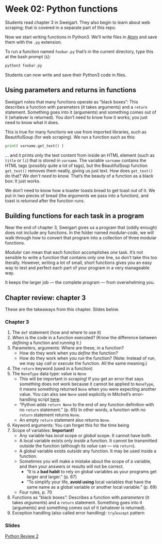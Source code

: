 # Week 02: Python functions

Students read chapter 3 in Sweigart. They also begin to learn about web scraping; that is covered in a separate part of this repo.

Now we start writing functions in Python3. We’ll write files in [Atom](https://atom.io/) and save them with the `.py` extension.

To run a function named `foobar.py` that’s in the current directory, type this at the bash prompt (`$`):

```bash
python3 foobar.py
```

Students can now write and save their Python3 code in files.

## Using parameters and returns in functions

Sweigart notes that many functions operate as “black boxes”: This describes a function with parameters (it takes arguments) and a `return` statement. Something goes into it (arguments) and something comes out of it (whatever is returned). You don’t need to know how it works; you just need to know what it does.

This is true for many functions we use from imported libraries, such as BeautifulSoup (for web scraping). We run a function such as this:

```python
print( varname.get_text() )
```

... and it prints only the text content from inside an HTML element (such as `title` or `li`) that is stored in `varname`. The variable `varname` contains the HTML tags (possibly quite a lot of tags), but the BeautifulSoup function `get_text()` removes them neatly, giving us just text. How does `get_text()` do that? *We don’t need to know.* That’s the beauty of a function as a black box: It just works.

We don’t need to know how a toaster toasts bread to get toast out of it. We put in two pieces of bread (the *arguments* we pass into a function), and toast is *returned* after the function runs.

## Building functions for each task in a program

Near the end of chapter 3, Sweigart gives us a program that (oddly enough) does not include any functions. In the folder named *modular-code*, we will walk through how to convert that program into a collection of three modular functions.

*Modular* can mean that each function accomplishes *one* task. It’s not sensible to write a function that contains only one line, so don’t take this too literally. However, writing a lot of small, short functions gives you an easy way to test and perfect each part of your program in a very manageable way.

It keeps the larger job &mdash; the complete program &mdash; from overwhelming you.

## Chapter review: chapter 3

These are the takeaways from this chapter. Slides below.

### Chapter 3

1. The `def` statement (how and where to use it)
2. *When* is the code in a function executed? (Know the difference between *defining* a function and *running* it.)
3. Parameters, arguments: Where are these, in a function?
    - How do they work when you *define* the function?
    - How do they work when you *run* the function? (Note: Instead of run, we may say *call* or *execute* the function. All the same meaning.)
4. The `return` keyword (used in a function)
5. The `NoneType` data type: value is `None`
    - This will be important in scraping! If you get an error that says something does not work because it cannot be applied to `NoneType`, it means something returned `None` when you were expecting another value. You can also see `None` used explicitly in Mitchell’s error-handling script [here](https://github.com/REMitchell/python-scraping/blob/master/chapter1/3-exceptionHandling.py).
    - “Python adds `return None` to the end of any function definition with no `return` statement.” (p. 65) In other words, a function with no `return` statement returns `None`.
    - An empty `return` statement also returns `None`.
6. Keyword arguments: You can forget this for the time being
7. Scope of variables: **Important!**
    - Any variable has *local* scope or *global* scope. It cannot have both.
    - A local variable exists only *inside* a function. It cannot be transmitted outside the function (although its *value* can — via `return`).
    - A global variable exists *outside* any function. It may be used inside a function.
    - Sometimes you will make a mistake about the scope of a variable, and then your answers or results will not be correct.
        - “It is a **bad habit** to rely on global variables as your programs get larger and larger.” (p. 67)
        - “To simplify your life, **avoid using** local variables that have the same name as a global variable or another local variable.” (p. 69)
    - Four rules, p. 70
8. Functions as “black boxes”: Describes a function with *parameters* (it takes *arguments*) and a `return` statement. Something goes into it (arguments) and something comes out of it (whatever is returned).
9. Exception handling (also called error handling): `try`/`except` pattern

### Slides

[Python Review 2](http://bit.ly/pythonrev2)
